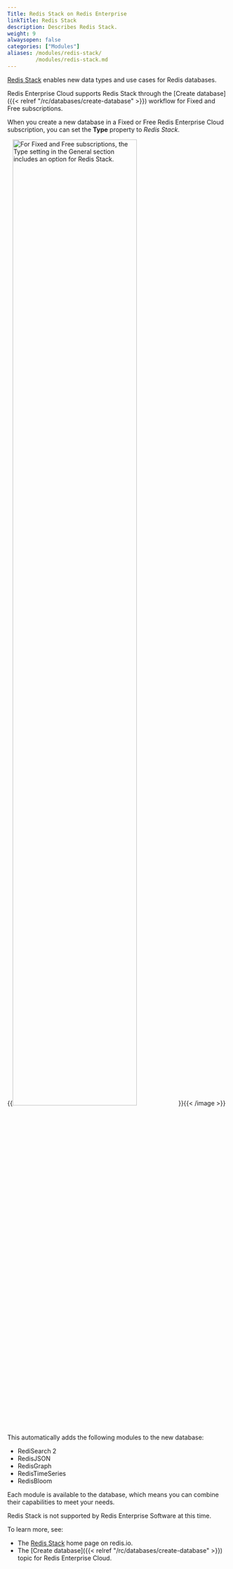```yaml
---
Title: Redis Stack on Redis Enterprise
linkTitle: Redis Stack
description: Describes Redis Stack.
weight: 9
alwaysopen: false
categories: ["Modules"]
aliases: /modules/redis-stack/
         /modules/redis-stack.md
---
```


[Redis Stack](https://redis.io/docs/stack) enables new data types and use cases for Redis databases.

Redis Enterprise Cloud supports Redis Stack through the [Create database]({{< relref "/rc/databases/create-database" >}}) workflow for Fixed and Free subscriptions.

When you create a new database in a Fixed or Free Redis Enterprise Cloud subscription, you can set the **Type** property to _Redis Stack_.  

{{<image filename="images/rc/new-database-general-type-free-stack.png" alt="For Fixed and Free subscriptions, the Type setting in the General section includes an option for Redis Stack." width="75%">}}{{< /image >}}

This automatically adds the following modules to the new database:

- RediSearch 2
- RedisJSON
- RedisGraph
- RedisTimeSeries
- RedisBloom

Each module is available to the database, which means you can combine their capabilities to meet your needs.

Redis Stack is not supported by Redis Enterprise Software at this time.

To learn more, see:

- The [Redis Stack](https://redis.io/docs/stack) home page on redis.io.
- The [Create database]({{< relref "/rc/databases/create-database" >}}) topic for Redis Enterprise Cloud.